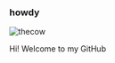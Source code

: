 ### howdy
![thecow](https://user-images.githubusercontent.com/66974415/133889903-89736ed8-aca9-4673-a3c5-be331def3f82.png)

Hi! Welcome to my GitHub

